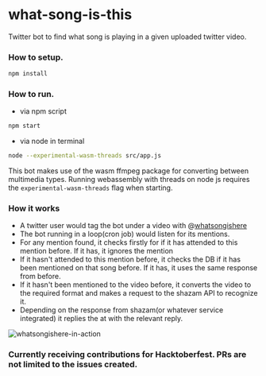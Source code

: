 # what-song-is-this
Twitter bot to find what song is playing in a given uploaded twitter video.

### How to setup.
```sh
npm install
```

### How to run.
- via npm script
```sh
npm start
```

- via node in terminal
```sh
node --experimental-wasm-threads src/app.js
```

This bot makes use of the wasm ffmpeg package for converting between multimedia types. Running webassembly with threads on node js requires the `experimental-wasm-threads` flag when starting.

### How it works
- A twitter user would tag the bot under a video with @[whatsongishere](https://twitter.com/whatsongishere)
- The bot running in a loop(cron job) would listen for its mentions. 
- For any mention found, it checks firstly for if it has attended to this mention before. If it has, it ignores the mention
- If it hasn't attended to this mention before, it checks the DB if it has been mentioned on that song before. If it has, it uses the same response from before.
- If it hasn't been mentioned to the video before, it converts the video to the required format and makes a request to the shazam API to recognize it.
- Depending on the response from shazam(or whatever service integrated) it replies the at with the relevant reply.

![whatsongishere-in-action](https://user-images.githubusercontent.com/32003376/194798089-b033de58-4885-4ca8-ae8d-132ce02e100a.jpeg)


### Currently receiving contributions for Hacktoberfest. PRs are not limited to the issues created.



